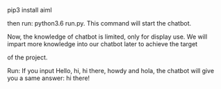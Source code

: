 pip3 install aiml

then run:  python3.6 run.py. This command will start the chatbot.

Now, the knowledge of chatbot is limited, only for display use. We will impart more knowledge into our chatbot later to achieve the target

of the project.


Run:
If you input Hello, hi, hi there, howdy and hola, the chatbot will give you a same answer: hi there!


